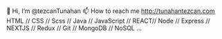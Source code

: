 👋 Hi, I’m @tezcanTunahan
📫 How to reach me http://tunahantezcan.com
HTML // CSS // Scss // Java // JavaScript // REACT// Node // Express // NEXTJS // Redux // Git // MongoDB // NoSQL ...

<!---
tezcanTunahan/tezcanTunahan is a ✨ special ✨ repository because its `README.md` (this file) appears on your GitHub profile.
You can click the Preview link to take a look at your changes.
--->
